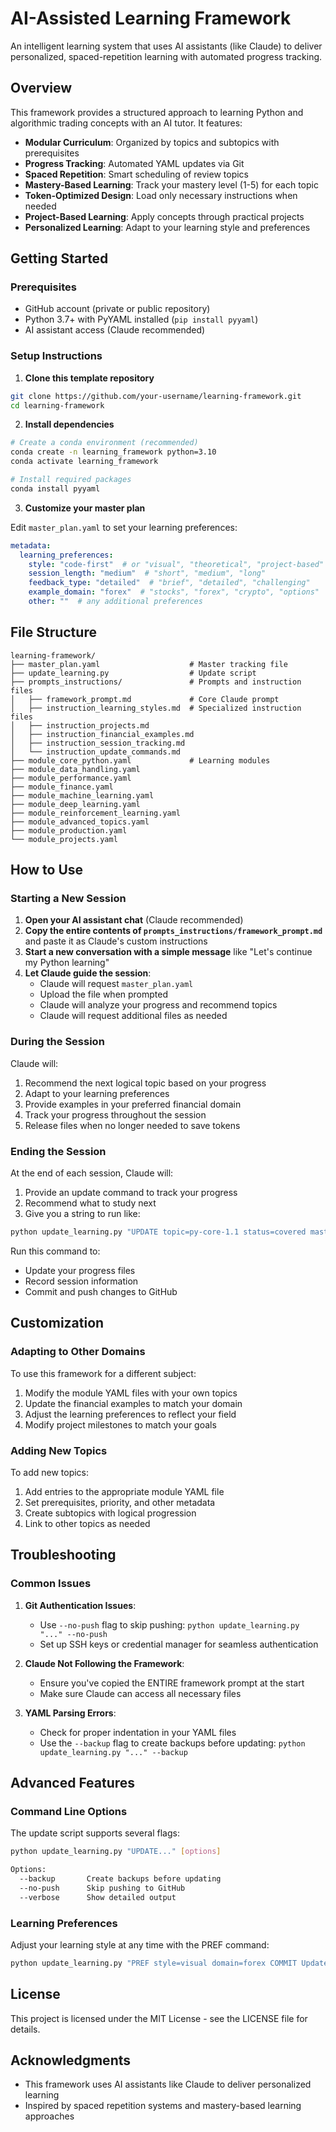 # AI-Assisted Learning Framework

An intelligent learning system that uses AI assistants (like Claude) to deliver personalized, spaced-repetition learning with automated progress tracking.

## Overview

This framework provides a structured approach to learning Python and algorithmic trading concepts with an AI tutor. It features:

- **Modular Curriculum**: Organized by topics and subtopics with prerequisites
- **Progress Tracking**: Automated YAML updates via Git
- **Spaced Repetition**: Smart scheduling of review topics
- **Mastery-Based Learning**: Track your mastery level (1-5) for each topic
- **Token-Optimized Design**: Load only necessary instructions when needed
- **Project-Based Learning**: Apply concepts through practical projects
- **Personalized Learning**: Adapt to your learning style and preferences

## Getting Started

### Prerequisites

- GitHub account (private or public repository)
- Python 3.7+ with PyYAML installed (`pip install pyyaml`)
- AI assistant access (Claude recommended)

### Setup Instructions

1. **Clone this template repository**

```bash
git clone https://github.com/your-username/learning-framework.git
cd learning-framework
```

2. **Install dependencies**

```bash
# Create a conda environment (recommended)
conda create -n learning_framework python=3.10
conda activate learning_framework

# Install required packages
conda install pyyaml
```

3. **Customize your master plan**

Edit `master_plan.yaml` to set your learning preferences:

```yaml
metadata:
  learning_preferences:
    style: "code-first"  # or "visual", "theoretical", "project-based"
    session_length: "medium"  # "short", "medium", "long"
    feedback_type: "detailed"  # "brief", "detailed", "challenging" 
    example_domain: "forex"  # "stocks", "forex", "crypto", "options"
    other: ""  # any additional preferences
```

## File Structure

```
learning-framework/
├── master_plan.yaml                    # Master tracking file
├── update_learning.py                  # Update script
├── prompts_instructions/               # Prompts and instruction files
│   ├── framework_prompt.md             # Core Claude prompt
│   ├── instruction_learning_styles.md  # Specialized instruction files
│   ├── instruction_projects.md
│   ├── instruction_financial_examples.md
│   ├── instruction_session_tracking.md
│   └── instruction_update_commands.md
├── module_core_python.yaml             # Learning modules
├── module_data_handling.yaml
├── module_performance.yaml
├── module_finance.yaml
├── module_machine_learning.yaml
├── module_deep_learning.yaml
├── module_reinforcement_learning.yaml
├── module_advanced_topics.yaml
├── module_production.yaml
└── module_projects.yaml
```

## How to Use

### Starting a New Session

1. **Open your AI assistant chat** (Claude recommended)
2. **Copy the entire contents of `prompts_instructions/framework_prompt.md`** and paste it as Claude's custom instructions
3. **Start a new conversation with a simple message** like "Let's continue my Python learning"
4. **Let Claude guide the session**:
   - Claude will request `master_plan.yaml`
   - Upload the file when prompted
   - Claude will analyze your progress and recommend topics
   - Claude will request additional files as needed

### During the Session

Claude will:
1. Recommend the next logical topic based on your progress
2. Adapt to your learning preferences
3. Provide examples in your preferred financial domain
4. Track your progress throughout the session
5. Release files when no longer needed to save tokens

### Ending the Session

At the end of each session, Claude will:
1. Provide an update command to track your progress
2. Recommend what to study next
3. Give you a string to run like:

```bash
python update_learning.py "UPDATE topic=py-core-1.1 status=covered mastery=3 UPDATE topic=py-core-1.2 status=in-progress SESSION covered=[py-core-1.1] next=[py-core-1.2] notes=User shows strong understanding COMMIT Completed basic data types"
```

Run this command to:
- Update your progress files
- Record session information
- Commit and push changes to GitHub

## Customization

### Adapting to Other Domains

To use this framework for a different subject:

1. Modify the module YAML files with your own topics
2. Update the financial examples to match your domain
3. Adjust the learning preferences to reflect your field
4. Modify project milestones to match your goals

### Adding New Topics

To add new topics:

1. Add entries to the appropriate module YAML file
2. Set prerequisites, priority, and other metadata
3. Create subtopics with logical progression
4. Link to other topics as needed

## Troubleshooting

### Common Issues

1. **Git Authentication Issues**:
   - Use `--no-push` flag to skip pushing: `python update_learning.py "..." --no-push`
   - Set up SSH keys or credential manager for seamless authentication

2. **Claude Not Following the Framework**:
   - Ensure you've copied the ENTIRE framework prompt at the start
   - Make sure Claude can access all necessary files

3. **YAML Parsing Errors**:
   - Check for proper indentation in your YAML files
   - Use the `--backup` flag to create backups before updating: `python update_learning.py "..." --backup`

## Advanced Features

### Command Line Options

The update script supports several flags:

```bash
python update_learning.py "UPDATE..." [options]

Options:
  --backup       Create backups before updating
  --no-push      Skip pushing to GitHub
  --verbose      Show detailed output
```

### Learning Preferences

Adjust your learning style at any time with the PREF command:

```bash
python update_learning.py "PREF style=visual domain=forex COMMIT Updated learning preferences"
```

## License

This project is licensed under the MIT License - see the LICENSE file for details.

## Acknowledgments

- This framework uses AI assistants like Claude to deliver personalized learning
- Inspired by spaced repetition systems and mastery-based learning approaches